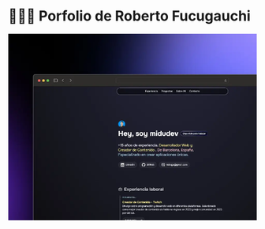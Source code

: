 # 👨🏻‍💻 Porfolio de Roberto Fucugauchi

<div align="center">
<a href="https://porfolio.dev/">
<img src="./public/porfolio.webp">
</a>
<p></p>
</div>

<div align="center">



</div>


<p></p>
